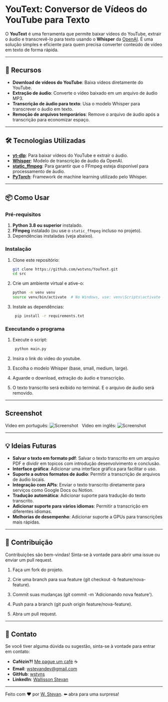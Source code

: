 # YouText: Conversor de Vídeos do YouTube para Texto

O **YouText** é uma ferramenta que permite baixar vídeos do YouTube, extrair o áudio e transcrevê-lo para texto usando o **Whisper** da [OpenAI](https://github.com/OPENAI). É uma solução simples e eficiente para quem precisa converter conteúdo de vídeo em texto de forma rápida.

---

## 🚀 Recursos

- **Download de vídeos do YouTube**: Baixa vídeos diretamente do YouTube.
- **Extração de áudio**: Converte o vídeo baixado em um arquivo de áudio MP3.
- **Transcrição de áudio para texto**: Usa o modelo Whisper para transcrever o áudio em texto.
- **Remoção de arquivos temporários**: Remove o arquivo de áudio após a transcrição para economizar espaço.

---

## 🛠️ Tecnologias Utilizadas

- **[yt-dlp](https://github.com/yt-dlp/yt-dlp)**: Para baixar vídeos do YouTube e extrair o áudio.
- **[Whisper](https://github.com/openai/whisper)**: Modelo de transcrição de áudio da OpenAI.
- **[static_ffmpeg](https://github.com/kkroening/ffmpeg-python)**: Para garantir que o FFmpeg esteja disponível para processamento de áudio.
- **[PyTorch](https://pytorch.org/)**: Framework de machine learning utilizado pelo Whisper.

---

## 📦 Como Usar

### Pré-requisitos

1. **Python 3.8 ou superior** instalado.
2. **FFmpeg** instalado (ou use o `static_ffmpeg` incluso no projeto).
3. Dependências instaladas (veja abaixo).

### Instalação

1. Clone este repositório:

   ```bash
   git clone https://github.com/wstvns/YouText.git
   cd src
2. Crie um ambiente virtual e ative-o:
   ```bash
   python -m venv venv
   source venv/bin/activate  # No Windows, use: venv\Scripts\activate
   ```
3. Instale as dependências:

   ```bash 
    pip install -r requirements.txt
### Executando o programa

1. Execute o script:

   ```bash 
    python main.py
2. Insira o link do video do youtube.
3. Escolha o modelo Whisper (base, small, medium, large).
4. Aguarde o download, extração do áudio e transcrição.
5. O texto transcrito será exibido no terminal. E o arquivo de áudio será removido.

---

## Screenshot
Video em português:
![Screenshot](templates/Screenshots/screenshot.png)
&nbsp;
Video em inglês:
![Screenshot](templates/Screenshots/screenshot2.png)

---

## 💡 Ideias Futuras
- **Salvar o texto em formato pdf**: Salvar o texto transcrito em um arquivo PDF e dividir em topicos com introdução desenvolvimento e conclusão.
- **Interface gráfica**: Adicionar uma interface gráfica para facilitar o uso.
- **Suporte a outros formatos de áudio**: Permitir a transcrição de arquivos de áudio locais.
- **Integração com APIs**: Enviar o texto transcrito diretamente para serviços como Google Docs ou Notion.
- **Tradução automática**: Adicionar suporte para tradução do texto transcrito.
- **Adicionar suporte para vários idiomas**: Permitir a transcrição em diferentes idiomas.
- **Melhorias de desempenho**: Adicionar suporte a GPUs para transcrições mais rápidas.

---

## 🤝 Contribuição
Contribuições são bem-vindas! Sinta-se à vontade para abrir uma issue ou enviar um pull request.

1. Faça um fork do projeto.

2. Crie uma branch para sua feature (git checkout -b feature/nova-feature).

3. Commit suas mudanças (git commit -m 'Adicionando nova feature').

4. Push para a branch (git push origin feature/nova-feature).

5. Abra um pull request.
---

## 📧 Contato
Se você tiver alguma dúvida ou sugestão, sinta-se à vontade para entrar em contato:

- **Cafézin?!** [Me pague um café](./templates/buymeacoffee/buymeacoffee) ☕
- **Email**: [wstevandev@gmail.com](mailto:wstevandev@gmail.com)
- **GitHub**: [wstvns](https://github.com/wstvns)
- **LinkedIn**: [Wallisson Stevan](https://www.linkedin.com/in/wallisson-stevan-985b9375//)

---
Feito com ❤️ por [W. Stevan](https://www.youtube.com/watch?v=wi8yJdKO1j0). ⬅️ abra para uma surpresa!

